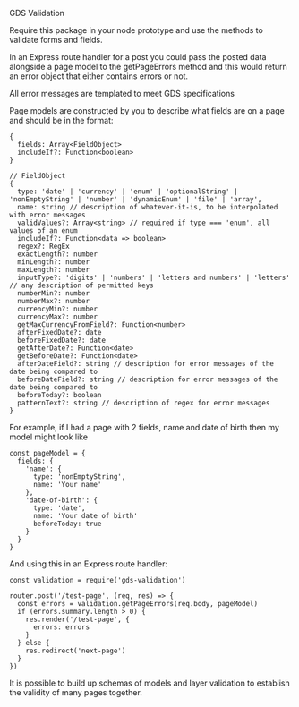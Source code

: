 GDS Validation

Require this package in your node prototype and use the methods to validate forms and fields. 

In an Express route handler for a post you could pass the posted data alongside a page model to the getPageErrors method 
and this would return an error object that either contains errors or not.

All error messages are templated to meet GDS specifications

Page models are constructed by you to describe what fields are on a page and should be in the format:
```
{
  fields: Array<FieldObject>
  includeIf?: Function<boolean>
}

// FieldObject
{
  type: 'date' | 'currency' | 'enum' | 'optionalString' | 'nonEmptyString' | 'number' | 'dynamicEnum' | 'file' | 'array',
  name: string // description of whatever-it-is, to be interpolated with error messages
  validValues?: Array<string> // required if type === 'enum', all values of an enum
  includeIf?: Function<data => boolean>
  regex?: RegEx
  exactLength?: number
  minLength?: number
  maxLength?: number
  inputType?: 'digits' | 'numbers' | 'letters and numbers' | 'letters' // any description of permitted keys
  numberMin?: number
  numberMax?: number
  currencyMin?: number
  currencyMax?: number
  getMaxCurrencyFromField?: Function<number>
  afterFixedDate?: date
  beforeFixedDate?: date
  getAfterDate?: Function<date>
  getBeforeDate?: Function<date>
  afterDateField?: string // description for error messages of the date being compared to
  beforeDateField?: string // description for error messages of the date being compared to
  beforeToday?: boolean
  patternText?: string // description of regex for error messages
}
```
For example, if I had a page with 2 fields, name and date of birth then my model might look like
```
const pageModel = {
  fields: {
    'name': {
      type: 'nonEmptyString',
      name: 'Your name'
    },
    'date-of-birth': {
      type: 'date',
      name: 'Your date of birth'
      beforeToday: true
    }
  }
}
```
And using this in an Express route handler:
```
const validation = require('gds-validation')

router.post('/test-page', (req, res) => {
  const errors = validation.getPageErrors(req.body, pageModel)
  if (errors.summary.length > 0) {
    res.render('/test-page', {
      errors: errors
    }
  } else {
    res.redirect('next-page')
  }
})
```

It is possible to build up schemas of models and layer validation to establish the validity of many pages together.